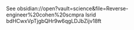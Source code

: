 See obsidian://open?vault=science&file=Reverse-engineer%20cohen%20scmpra 
lsrid bdHCwxVpTjgbQHr9w6qgLDJbZijv18ft